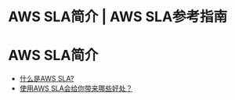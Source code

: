 # AWS SLA简介 | AWS SLA参考指南

# AWS SLA简介

  * [什么是AWS SLA?](<what.html>)
  * [使用AWS SLA会给你带来哪些好处？](<why.html>)